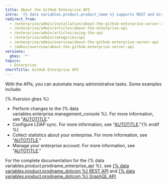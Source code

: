 ```yaml
---
title: About the GitHub Enterprise API
intro: '{% data variables.product.product_name %} supports REST and GraphQL APIs.'
redirect_from:
  - /enterprise/admin/installation/about-the-github-enterprise-server-api
  - /enterprise/admin/articles/about-the-enterprise-api
  - /enterprise/admin/articles/using-the-api
  - /enterprise/admin/categories/api
  - /enterprise/admin/overview/about-the-github-enterprise-server-api
  - /admin/overview/about-the-github-enterprise-server-api
versions:
  ghes: '*'
topics:
  - Enterprise
shortTitle: GitHub Enterprise API
---
```


With the APIs, you can automate many administrative tasks. Some examples include:

{% ifversion ghes %}
* Perform changes to the {% data variables.enterprise.management_console %}. For more information, see "[AUTOTITLE](/rest/enterprise-admin/management-console)."
* Configure LDAP sync. For more information, see "[AUTOTITLE](/rest/enterprise-admin/ldap)."{% endif %}
* Collect statistics about your enterprise. For more information, see "[AUTOTITLE](/rest/enterprise-admin/admin-stats)."
* Manage your enterprise account. For more information, see "[AUTOTITLE](/graphql/guides/managing-enterprise-accounts)."

For the complete documentation for the {% data variables.product.prodname_enterprise_api %}, see [{% data variables.product.prodname_dotcom %} REST API](/rest) and [{% data variables.product.prodname_dotcom %} GraphQL API](/graphql).
